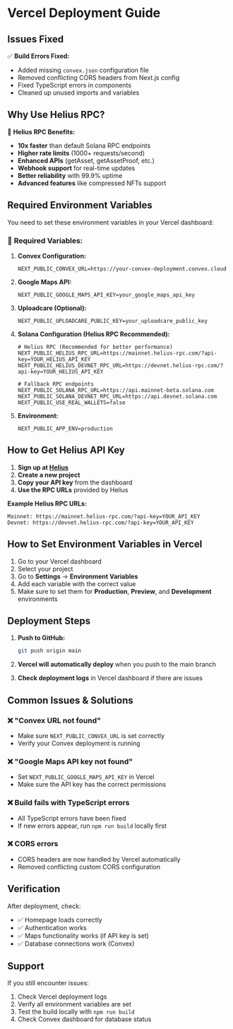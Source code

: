 # Vercel Deployment Guide

## Issues Fixed

✅ **Build Errors Fixed:**
- Added missing `convex.json` configuration file
- Removed conflicting CORS headers from Next.js config
- Fixed TypeScript errors in components
- Cleaned up unused imports and variables

## Why Use Helius RPC?

🚀 **Helius RPC Benefits:**
- **10x faster** than default Solana RPC endpoints
- **Higher rate limits** (1000+ requests/second)
- **Enhanced APIs** (getAsset, getAssetProof, etc.)
- **Webhook support** for real-time updates
- **Better reliability** with 99.9% uptime
- **Advanced features** like compressed NFTs support

## Required Environment Variables

You need to set these environment variables in your Vercel dashboard:

### 🔑 **Required Variables:**

1. **Convex Configuration:**
   ```
   NEXT_PUBLIC_CONVEX_URL=https://your-convex-deployment.convex.cloud
   ```

2. **Google Maps API:**
   ```
   NEXT_PUBLIC_GOOGLE_MAPS_API_KEY=your_google_maps_api_key
   ```

3. **Uploadcare (Optional):**
   ```
   NEXT_PUBLIC_UPLOADCARE_PUBLIC_KEY=your_uploadcare_public_key
   ```

4. **Solana Configuration (Helius RPC Recommended):**
   ```
   # Helius RPC (Recommended for better performance)
   NEXT_PUBLIC_HELIUS_RPC_URL=https://mainnet.helius-rpc.com/?api-key=YOUR_HELIUS_API_KEY
   NEXT_PUBLIC_HELIUS_DEVNET_RPC_URL=https://devnet.helius-rpc.com/?api-key=YOUR_HELIUS_API_KEY
   
   # Fallback RPC endpoints
   NEXT_PUBLIC_SOLANA_RPC_URL=https://api.mainnet-beta.solana.com
   NEXT_PUBLIC_SOLANA_DEVNET_RPC_URL=https://api.devnet.solana.com
   NEXT_PUBLIC_USE_REAL_WALLETS=false
   ```

5. **Environment:**
   ```
   NEXT_PUBLIC_APP_ENV=production
   ```

## How to Get Helius API Key

1. **Sign up at [Helius](https://helius.dev/)**
2. **Create a new project**
3. **Copy your API key** from the dashboard
4. **Use the RPC URLs** provided by Helius

**Example Helius RPC URLs:**
```
Mainnet: https://mainnet.helius-rpc.com/?api-key=YOUR_API_KEY
Devnet: https://devnet.helius-rpc.com/?api-key=YOUR_API_KEY
```

## How to Set Environment Variables in Vercel

1. Go to your Vercel dashboard
2. Select your project
3. Go to **Settings** → **Environment Variables**
4. Add each variable with the correct value
5. Make sure to set them for **Production**, **Preview**, and **Development** environments

## Deployment Steps

1. **Push to GitHub:**
   ```bash
   git push origin main
   ```

2. **Vercel will automatically deploy** when you push to the main branch

3. **Check deployment logs** in Vercel dashboard if there are issues

## Common Issues & Solutions

### ❌ **"Convex URL not found"**
- Make sure `NEXT_PUBLIC_CONVEX_URL` is set correctly
- Verify your Convex deployment is running

### ❌ **"Google Maps API key not found"**
- Set `NEXT_PUBLIC_GOOGLE_MAPS_API_KEY` in Vercel
- Make sure the API key has the correct permissions

### ❌ **Build fails with TypeScript errors**
- All TypeScript errors have been fixed
- If new errors appear, run `npm run build` locally first

### ❌ **CORS errors**
- CORS headers are now handled by Vercel automatically
- Removed conflicting custom CORS configuration

## Verification

After deployment, check:
- ✅ Homepage loads correctly
- ✅ Authentication works
- ✅ Maps functionality works (if API key is set)
- ✅ Database connections work (Convex)

## Support

If you still encounter issues:
1. Check Vercel deployment logs
2. Verify all environment variables are set
3. Test the build locally with `npm run build`
4. Check Convex dashboard for database status
